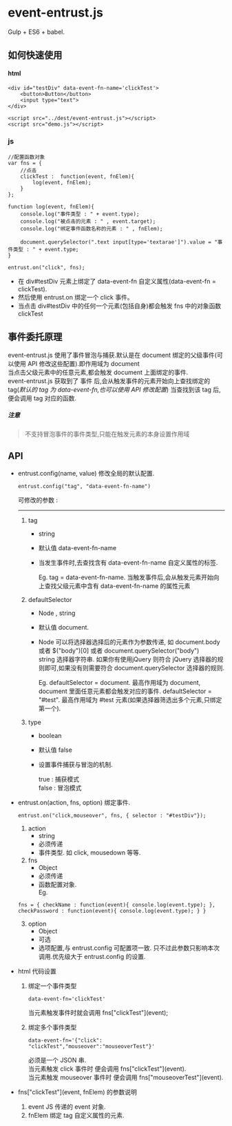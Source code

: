 event-entrust.js
===============
Gulp + ES6 + babel.

## 如何快速使用

#### html

    <div id="testDiv" data-event-fn-name='clickTest'>
        <button>Button</button>
        <input type="text">
    </div>

    <script src="../dest/event-entrust.js"></script>
    <script src="demo.js"></script>

### js

    //配置函数对象
    var fns = {
        //点击
        clickTest :  function(event, fnElem){
            log(event, fnElem);
        }
    };

    function log(event, fnElem){
        console.log("事件类型 : " + event.type);
        console.log("被点击的元素 : " , event.target);
        console.log("绑定事件函数名称的元素 : " , fnElem);

        document.querySelector(".text input[type='textarae']").value = "事件类型 : " + event.type;
    }

    entrust.on("click", fns);

* 在 div#testDiv 元素上绑定了 data-event-fn 自定义属性(data-event-fn = clickTest).<br>
* 然后使用 entrust.on 绑定一个 click 事件。<br>
* 当点击 div#testDiv 中的任何一个元素(包括自身)都会触发 fns 中的对象函数 clickTest

## 事件委托原理

event-entrust.js 使用了事件冒泡与捕获.默认是在 document 绑定的父级事件(可以使用 API 修改这些配置).即作用域为 document<br>
当点击父级元素中的任意元素,都会触发 document 上面绑定的事件.<br>
event-entrust.js 获取到了 事件 后,会从触发事件的元素开始向上查找绑定的 tag(*默认的 tag 为 data-event-fn,也可以使用 API 修改配置*)
当查找到该 tag 后,便会调用 tag 对应的函数.

##### 注意
> 不支持冒泡事件的事件类型,只能在触发元素的本身设置作用域

## API

*  entrust.config(name, value) 修改全局的默认配置.

    `entrust.config("tag", "data-event-fn-name")`

    可修改的参数 :
    ***
    1.  tag
        * string
        * 默认值 data-event-fn-name
        * 当发生事件时,去查找含有 data-event-fn-name 自定义属性的标签.<br>

            Eg. tag = data-event-fn-name. 当触发事件后,会从触发元素开始向上查找父级元素中含有 data-event-fn-name 的属性元素
    2.  defaultSelector
        * Node , string
        * 默认值 document.
        * Node 可以将选择器选择后的元素作为参数传递, 如 document.body 或者 $("body")[0] 或者 document.querySelector("body")<br>
          string 选择器字符串. 如果你有使用jQuery 则符合 jQuery 选择器的规则即可,如果没有则需要符合 document.querySelector 选择器的规则.

            Eg. defaultSelector = document. 最高作用域为 document, document 里面任意元素都会触发对应的事件.
                defaultSelector = "#test".  最高作用域为 #test 元素(如果选择器筛选出多个元素,只绑定第一个).
    3.  type
        * boolean
        * 默认值 false
        * 设置事件捕获与冒泡的机制.<br>

            true  : 捕获模式<br>
            false : 冒泡模式

*   entrust.on(action, fns, option)  绑定事件.

    `entrust.on("click,mouseover", fns, { selector : "#testDiv"});`

    1.  action
        * string
        * 必须传递
        * 事件类型. 如 click, mousedown 等等.
    2.  fns
        * Object
        * 必须传递
        * 函数配置对象.<br>
            Eg. <br>

    `fns = {
          checkName : function(event){
              console.log(event.type);
          },
          checkPassword : function(event){
              console.log(event.type);
          }
    }`

    3.  option
        * Object
        * 可选
        * 选项配置,与 entrust.config 可配置项一致. 只不过此参数只影响本次调用.优先级大于 entrust.config 的设置.

*   html 代码设置

    1.  绑定一个事件类型<br>

        `data-event-fn='clickTest'`

        当元素触发事件时就会调用 fns\["clickTest"](event);

    2.  绑定多个事件类型

        `data-event-fn='{"click": "clickTest","mouseover":"mouseoverTest"}'`

        必须是一个 JSON 串. <br>
        当元素触发 click 事件时 便会调用  fns\["clickTest"](event).<br>
        当元素触发 mouseover 事件时 便会调用  fns\["mouseoverTest"](event).<br>

*   fns\["clickTest"](event, fnElem) 的参数说明

    1. event JS 传递的 event 对象.
    2. fnElem 绑定 tag 自定义属性的元素.